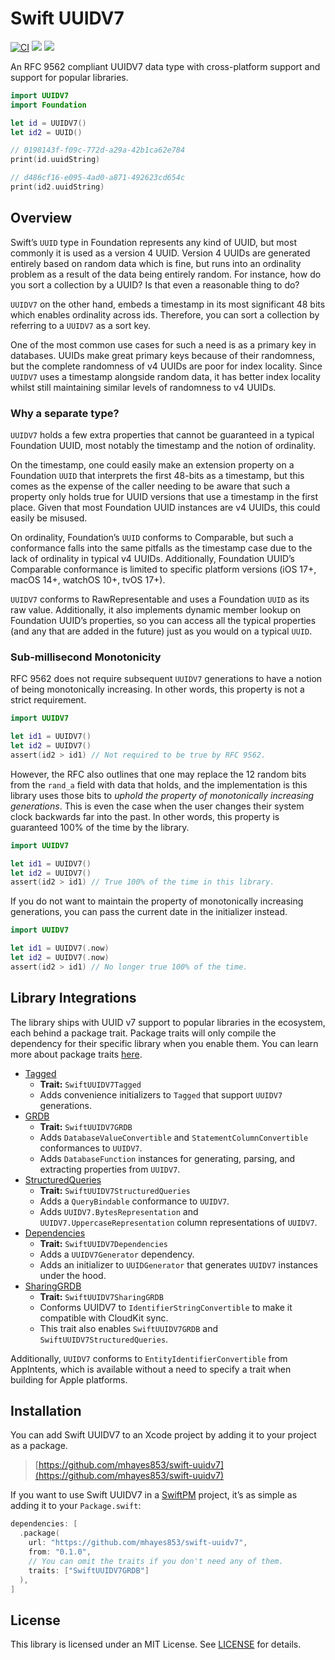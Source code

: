 # Swift UUIDV7

[![CI](https://github.com/mhayes853/swift-uuidv7/actions/workflows/ci.yml/badge.svg)](https://github.com/mhayes853/swift-uuidv7/actions/workflows/ci.yml)
[![](https://img.shields.io/endpoint?url=https%3A%2F%2Fswiftpackageindex.com%2Fapi%2Fpackages%2Fmhayes853%2Fswift-uuidv7%2Fbadge%3Ftype%3Dswift-versions)](https://swiftpackageindex.com/mhayes853/swift-uuidv7)
[![](https://img.shields.io/endpoint?url=https%3A%2F%2Fswiftpackageindex.com%2Fapi%2Fpackages%2Fmhayes853%2Fswift-uuidv7%2Fbadge%3Ftype%3Dplatforms)](https://swiftpackageindex.com/mhayes853/swift-uuidv7)

An RFC 9562 compliant UUIDV7 data type with cross-platform support and support for popular libraries.

```swift
import UUIDV7
import Foundation

let id = UUIDV7()
let id2 = UUID()

// 0198143f-f09c-772d-a29a-42b1ca62e784
print(id.uuidString)

// d486cf16-e095-4ad0-a871-492623cd654c
print(id2.uuidString)
```

## Overview
Swift’s `UUID` type in Foundation represents any kind of UUID, but most commonly it is used as a version 4 UUID. Version 4 UUIDs are generated entirely based on random data which is fine, but runs into an ordinality problem as a result of the data being entirely random. For instance, how do you sort a collection by a UUID? Is that even a reasonable thing to do?

`UUIDV7` on the other hand, embeds a timestamp in its most significant 48 bits which enables ordinality across ids. Therefore, you can sort a collection by referring to a `UUIDV7` as a sort key.

One of the most common use cases for such a need is as a primary key in databases. UUIDs make great primary keys because of their randomness, but the complete randomness of v4 UUIDs are poor for index locality. Since `UUIDV7` uses a timestamp alongside random data, it has better index locality whilst still maintaining similar levels of randomness to v4 UUIDs.

### Why a separate type?
`UUIDV7` holds a few extra properties that cannot be guaranteed in a typical Foundation UUID, most notably the timestamp and the notion of ordinality.

On the timestamp, one could easily make an extension property on a Foundation `UUID` that interprets the first 48-bits as a timestamp, but this comes as the expense of the caller needing to be aware that such a property only holds true for UUID versions that use a timestamp in the first place. Given that most Foundation UUID instances are v4 UUIDs, this could easily be misused.

On ordinality, Foundation’s `UUID` conforms to Comparable, but such a conformance falls into the same pitfalls as the timestamp case due to the lack of ordinality in typical v4 UUIDs. Additionally, Foundation UUID’s Comparable conformance is limited to specific platform versions (iOS 17+, macOS 14+, watchOS 10+, tvOS 17+).

`UUIDV7` conforms to RawRepresentable and uses a Foundation `UUID` as its raw value. Additionally, it also implements dynamic member lookup on Foundation UUID’s properties, so you can access all the typical properties (and any that are added in the future) just as you would on a typical `UUID`.

### Sub-millisecond Monotonicity
RFC 9562 does not require subsequent `UUIDV7` generations to have a notion of being monotonically increasing. In other words, this property is not a strict requirement.
```swift
import UUIDV7

let id1 = UUIDV7()
let id2 = UUIDV7()
assert(id2 > id1) // Not required to be true by RFC 9562.
```

However, the RFC also outlines that one may replace the 12 random bits from the `rand_a` field with data that holds, and the implementation is this library uses those bits to _uphold the property of monotonically increasing generations_. This is even the case when the user changes their system clock backwards far into the past. In other words, this property is guaranteed 100% of the time by the library.
```swift
import UUIDV7

let id1 = UUIDV7()
let id2 = UUIDV7()
assert(id2 > id1) // True 100% of the time in this library.
```

If you do not want to maintain the property of monotonically increasing generations, you can pass the current date in the initializer instead.
```swift
import UUIDV7

let id1 = UUIDV7(.now)
let id2 = UUIDV7(.now)
assert(id2 > id1) // No longer true 100% of the time.
```

## Library Integrations
The library ships with UUID v7 support to popular libraries in the ecosystem, each behind a package trait. Package traits will only compile the dependency for their specific library when you enable them. You can learn more about package traits [here](https://github.com/swiftlang/swift-evolution/blob/main/proposals/0450-swiftpm-package-traits.md).

- [Tagged](https://github.com/pointfreeco/swift-tagged)
  - **Trait:** `SwiftUUIDV7Tagged`
  - Adds convenience initializers to `Tagged` that support `UUIDV7` generations.
- [GRDB](https://github.com/groue/GRDB.swift)
  - **Trait:** `SwiftUUIDV7GRDB`
  - Adds `DatabaseValueConvertible` and `StatementColumnConvertible` conformances to `UUIDV7`.
  - Adds `DatabaseFunction` instances for generating, parsing, and extracting properties from `UUIDV7`.
- [StructuredQueries](https://github.com/pointfreeco/swift-structured-queries)
  - **Trait:** `SwiftUUIDV7StructuredQueries`
  - Adds a `QueryBindable` conformance to `UUIDV7`.
  - Adds `UUIDV7.BytesRepresentation` and `UUIDV7.UppercaseRepresentation` column representations of `UUIDV7`.
- [Dependencies](https://github.com/pointfreeco/swift-dependencies)
  - **Trait:** `SwiftUUIDV7Dependencies`
  - Adds a `UUIDV7Generator` dependency.
  - Adds an initializer to `UUIDGenerator` that generates `UUIDV7` instances under the hood.
- [SharingGRDB](https://github.com/pointfreeco/sharing-grdb)
  - **Trait:** `SwiftUUIDV7SharingGRDB`
  - Conforms UUIDV7 to `IdentifierStringConvertible` to make it compatible with CloudKit sync.
  - This trait also enables `SwiftUUIDV7GRDB` and `SwiftUUIDV7StructuredQueries`.

Additionally, `UUIDV7` conforms to `EntityIdentifierConvertible` from AppIntents, which is available without a need to specify a trait when building for Apple platforms.

## Installation
You can add Swift UUIDV7 to an Xcode project by adding it to your project as a package.

> [https://github.com/mhayes853/swift-uuidv7](https://github.com/mhayes853/swift-uuidv7)

If you want to use Swift UUIDV7 in a [SwiftPM](https://swift.org/package-manager/) project, it’s as simple as adding it to your `Package.swift`:

```swift
dependencies: [
  .package(
    url: "https://github.com/mhayes853/swift-uuidv7",
    from: "0.1.0",
    // You can omit the traits if you don't need any of them.
    traits: ["SwiftUUIDV7GRDB"]
  ),
]
```

## License
This library is licensed under an MIT License. See [LICENSE](https://github.com/mhayes853/swift-uuidv7/blob/main/LICENSE) for details.
